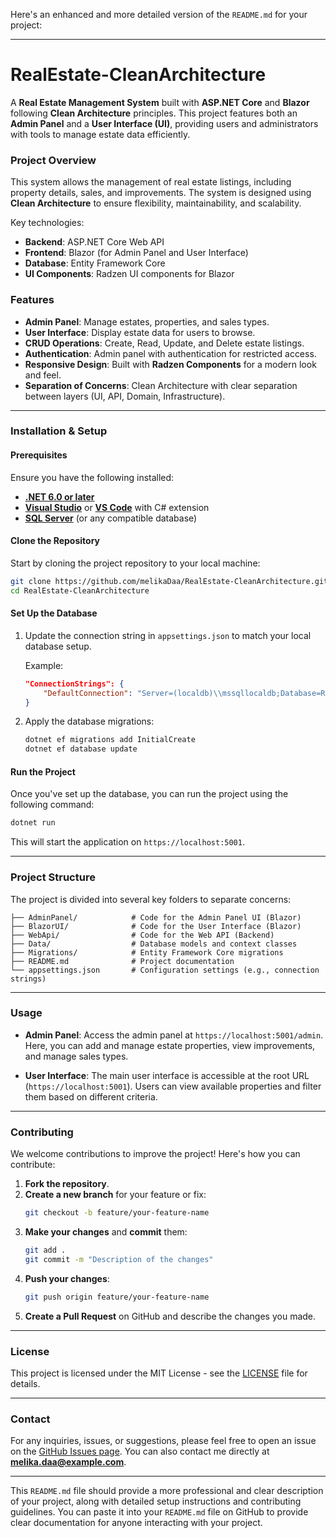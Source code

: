 Here's an enhanced and more detailed version of the `README.md` for your project:

---

# **RealEstate-CleanArchitecture**

A **Real Estate Management System** built with **ASP.NET Core** and **Blazor** following **Clean Architecture** principles. This project features both an **Admin Panel** and a **User Interface (UI)**, providing users and administrators with tools to manage estate data efficiently.

### **Project Overview**
This system allows the management of real estate listings, including property details, sales, and improvements. The system is designed using **Clean Architecture** to ensure flexibility, maintainability, and scalability.

Key technologies:
- **Backend**: ASP.NET Core Web API
- **Frontend**: Blazor (for Admin Panel and User Interface)
- **Database**: Entity Framework Core
- **UI Components**: Radzen UI components for Blazor

### **Features**
- **Admin Panel**: Manage estates, properties, and sales types.
- **User Interface**: Display estate data for users to browse.
- **CRUD Operations**: Create, Read, Update, and Delete estate listings.
- **Authentication**: Admin panel with authentication for restricted access.
- **Responsive Design**: Built with **Radzen Components** for a modern look and feel.
- **Separation of Concerns**: Clean Architecture with clear separation between layers (UI, API, Domain, Infrastructure).

---

### **Installation & Setup**

#### **Prerequisites**
Ensure you have the following installed:
- [**.NET 6.0 or later**](https://dotnet.microsoft.com/download)
- [**Visual Studio**](https://visualstudio.microsoft.com/) or [**VS Code**](https://code.visualstudio.com/) with C# extension
- [**SQL Server**](https://www.microsoft.com/en-us/sql-server) (or any compatible database)

#### **Clone the Repository**

Start by cloning the project repository to your local machine:

```bash
git clone https://github.com/melikaDaa/RealEstate-CleanArchitecture.git
cd RealEstate-CleanArchitecture
```

#### **Set Up the Database**

1. Update the connection string in `appsettings.json` to match your local database setup.

   Example:

   ```json
   "ConnectionStrings": {
       "DefaultConnection": "Server=(localdb)\\mssqllocaldb;Database=RealEstateDb;Trusted_Connection=True;"
   }
   ```

2. Apply the database migrations:

   ```bash
   dotnet ef migrations add InitialCreate
   dotnet ef database update
   ```

#### **Run the Project**

Once you've set up the database, you can run the project using the following command:

```bash
dotnet run
```

This will start the application on `https://localhost:5001`.

---

### **Project Structure**

The project is divided into several key folders to separate concerns:

```
├── AdminPanel/            # Code for the Admin Panel UI (Blazor)
├── BlazorUI/              # Code for the User Interface (Blazor)
├── WebApi/                # Code for the Web API (Backend)
├── Data/                  # Database models and context classes
├── Migrations/            # Entity Framework Core migrations
├── README.md              # Project documentation
└── appsettings.json       # Configuration settings (e.g., connection strings)
```

---

### **Usage**

- **Admin Panel**: Access the admin panel at `https://localhost:5001/admin`. Here, you can add and manage estate properties, view improvements, and manage sales types.
  
- **User Interface**: The main user interface is accessible at the root URL (`https://localhost:5001`). Users can view available properties and filter them based on different criteria.

---

### **Contributing**

We welcome contributions to improve the project! Here's how you can contribute:

1. **Fork the repository**.
2. **Create a new branch** for your feature or fix:
   ```bash
   git checkout -b feature/your-feature-name
   ```
3. **Make your changes** and **commit** them:
   ```bash
   git add .
   git commit -m "Description of the changes"
   ```
4. **Push your changes**:
   ```bash
   git push origin feature/your-feature-name
   ```
5. **Create a Pull Request** on GitHub and describe the changes you made.

---

### **License**

This project is licensed under the MIT License - see the [LICENSE](LICENSE) file for details.

---

### **Contact**

For any inquiries, issues, or suggestions, please feel free to open an issue on the [GitHub Issues page](https://github.com/melikaDaa/RealEstate-CleanArchitecture/issues). You can also contact me directly at **melika.daa@example.com**.

---

This `README.md` file should provide a more professional and clear description of your project, along with detailed setup instructions and contributing guidelines. You can paste it into your `README.md` file on GitHub to provide clear documentation for anyone interacting with your project.
